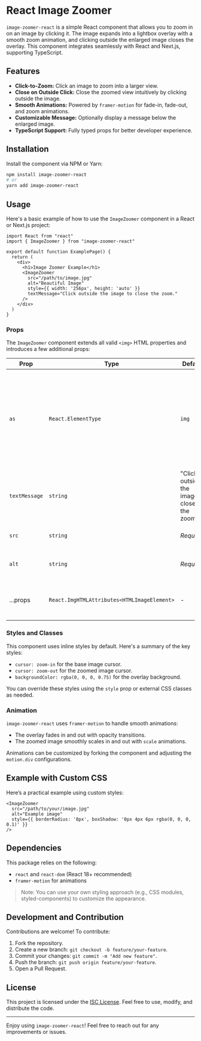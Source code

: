 # React Image Zoomer

`image-zoomer-react` is a simple React component that allows you to zoom in on an image by clicking it. The image expands into a lightbox overlay with a smooth zoom animation, and clicking outside the enlarged image closes the overlay. This component integrates seamlessly with React and Next.js, supporting TypeScript.

## Features

- **Click-to-Zoom:** Click an image to zoom into a larger view.
- **Close on Outside Click:** Close the zoomed view intuitively by clicking outside the image.
- **Smooth Animations:** Powered by `framer-motion` for fade-in, fade-out, and zoom animations.
- **Customizable Message:** Optionally display a message below the enlarged image.
- **TypeScript Support:** Fully typed props for better developer experience.

## Installation

Install the component via NPM or Yarn:

```bash
npm install image-zoomer-react
# or
yarn add image-zoomer-react
```

## Usage

Here's a basic example of how to use the `ImageZoomer` component in a React or Next.js project:

```tsx
import React from "react"
import { ImageZoomer } from "image-zoomer-react"

export default function ExamplePage() {
  return (
    <div>
      <h1>Image Zoomer Example</h1>
      <ImageZoomer
        src="/path/to/image.jpg"
        alt="Beautiful Image"
        style={{ width: '256px', height: 'auto' }}
        textMessage="Click outside the image to close the zoom."
      />
    </div>
  )
}
```

### Props

The `ImageZoomer` component extends all valid `<img>` HTML properties and introduces a few additional props:

| Prop           | Type                                    | Default                                                    | Description                                                                 |
|----------------|-----------------------------------------|------------------------------------------------------------|-----------------------------------------------------------------------------|
| `as`           | `React.ElementType`                    | `img`                                                      | The component used to render the image. Defaults to `<img>`, but can be `Image` from Next.js or any other compatible component. |
| `textMessage`  | `string`                               | "Click outside the image to close the zoom."               | Optional message displayed below the zoomed image.                          |
| `src`          | `string`                               | *Required*                                                 | The image URL to display.                                                   |
| `alt`          | `string`                               | *Required*                                                 | Alternative text for accessibility purposes.                                |
| ...props       | `React.ImgHTMLAttributes<HTMLImageElement>` | -                                                          | Any additional valid props for an `<img>` tag.                              |

### Styles and Classes

This component uses inline styles by default. Here's a summary of the key styles:

- `cursor: zoom-in` for the base image cursor.
- `cursor: zoom-out` for the zoomed image cursor.
- `backgroundColor: rgba(0, 0, 0, 0.75)` for the overlay background.

You can override these styles using the `style` prop or external CSS classes as needed.

### Animation

`image-zoomer-react` uses `framer-motion` to handle smooth animations:

- The overlay fades in and out with opacity transitions.
- The zoomed image smoothly scales in and out with `scale` animations.

Animations can be customized by forking the component and adjusting the `motion.div` configurations.

## Example with Custom CSS

Here’s a practical example using custom styles:

```tsx
<ImageZoomer
  src="/path/to/your/image.jpg"
  alt="Example image"
  style={{ borderRadius: '8px', boxShadow: '0px 4px 6px rgba(0, 0, 0, 0.1)' }}
/>
```

## Dependencies

This package relies on the following:

- `react` and `react-dom` (React 18+ recommended)
- `framer-motion` for animations

> Note: You can use your own styling approach (e.g., CSS modules, styled-components) to customize the appearance.

## Development and Contribution

Contributions are welcome! To contribute:

1. Fork the repository.
2. Create a new branch: `git checkout -b feature/your-feature`.
3. Commit your changes: `git commit -m "Add new feature"`.
4. Push the branch: `git push origin feature/your-feature`.
5. Open a Pull Request.

## License

This project is licensed under the [ISC License](./LICENSE). Feel free to use, modify, and distribute the code.

---

Enjoy using `image-zoomer-react`! Feel free to reach out for any improvements or issues.